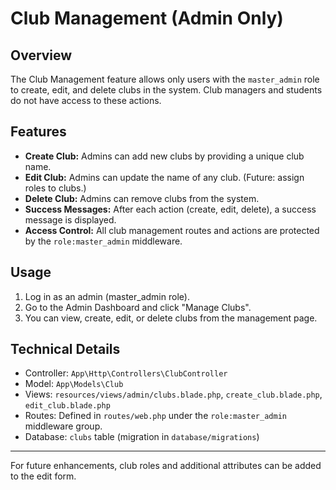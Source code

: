 # Club Management (Admin Only)

## Overview
The Club Management feature allows only users with the `master_admin` role to create, edit, and delete clubs in the system. Club managers and students do not have access to these actions.

## Features
- **Create Club:** Admins can add new clubs by providing a unique club name.
- **Edit Club:** Admins can update the name of any club. (Future: assign roles to clubs.)
- **Delete Club:** Admins can remove clubs from the system.
- **Success Messages:** After each action (create, edit, delete), a success message is displayed.
- **Access Control:** All club management routes and actions are protected by the `role:master_admin` middleware.

## Usage
1. Log in as an admin (master_admin role).
2. Go to the Admin Dashboard and click "Manage Clubs".
3. You can view, create, edit, or delete clubs from the management page.

## Technical Details
- Controller: `App\Http\Controllers\ClubController`
- Model: `App\Models\Club`
- Views: `resources/views/admin/clubs.blade.php`, `create_club.blade.php`, `edit_club.blade.php`
- Routes: Defined in `routes/web.php` under the `role:master_admin` middleware group.
- Database: `clubs` table (migration in `database/migrations`)

---
For future enhancements, club roles and additional attributes can be added to the edit form.

